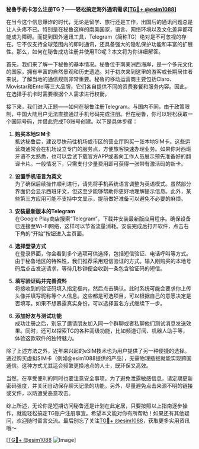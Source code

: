 **秘鲁手机卡怎么注册TG？——轻松搞定海外通讯需求[[TG💪+ @esim1088](https://t.me/s/esim1088)]**

在当今这个信息爆炸的时代，无论是留学、旅行还是工作，出国后的通讯问题总是让人头疼不已。特别是在秘鲁这样的南美国家，语言、网络环境以及文化差异都可能成为障碍。而提到国外通讯工具，Telegram（简称TG）绝对是不可忽视的存在。它不仅支持全球范围内的即时通讯，还具备强大的隐私保护功能和丰富的扩展性。那么，如何在秘鲁成功注册并使用TG呢？本文将为你详细解答。

首先，我们来了解一下秘鲁的基本情况。秘鲁位于南美洲西海岸，是一个多元文化的国家，拥有丰富的自然景观和历史遗迹。对于初次来到这里的游客或长期居住者来说，了解当地的通信规则非常重要。秘鲁的移动运营商主要包括Claro、Movistar和Entel等三大品牌，它们各自提供不同的资费套餐和服务内容。因此，在选择手机卡时需要根据个人需求进行权衡。

接下来，我们进入正题——如何在秘鲁注册Telegram。与国内不同，由于政策限制，中国大陆用户无法直接通过手机号码完成注册。但在秘鲁，你可以轻松获取一个国际号码，并借此完成TG账号创建。以下是具体步骤：

1. **购买本地SIM卡**  
   抵达秘鲁后，建议尽快前往机场或市区的营业厅购买一张本地SIM卡。这些运营商通常会在机场设立专门的服务点，方便旅客快速办理业务。如果你对西班牙语不太熟悉，也可以尝试下载官方APP或者向工作人员展示预先准备好的翻译卡片。一般情况下，只需支付少量费用即可获得一张带有激活码的新卡。

2. **设置手机语言为英文**  
   为了确保后续操作顺利进行，请先将手机系统语言调整为英语模式。虽然部分界面仍会显示西班牙文，但这至少能够帮助你更好地理解提示信息。此外，某些第三方应用可能不支持中文显示，提前做好准备可以避免不必要的麻烦。

3. **安装最新版本的Telegram**  
   在Google Play商店搜索“Telegram”，下载并安装最新版应用程序。确保设备已连接至Wi-Fi网络，这样可以节省流量消耗。安装完成后打开软件，点击右下角的“开始”按钮进入主页面。

4. **选择登录方式**  
   在登录界面，你会看到多个选项可供选择，包括短信验证、电话呼叫等方式。由于秘鲁地区的特殊性，我们推荐采用短信验证的方式。输入刚购买的本地号码后点击发送请求，等待几秒钟便会收到一条包含验证码的短信。

5. **填写验证码并完善资料**  
   将接收到的验证码填入指定框内，然后点击确认。此时系统可能会要求你上传头像并填写昵称等个人信息。这些都是可选项目，可以根据自己的意愿决定是否填写。如果不想暴露真实身份，可以选择匿名方式继续下一步。

6. **添加好友与测试功能**  
   成功注册之后，别忘了邀请朋友加入同一个群聊或者私聊他们测试消息发送效果。同时，还可以探索TG的各种高级功能，比如频道订阅、机器人助手等，体验这款软件的独特魅力。

除了上述方法之外，近年来兴起的eSIM技术也为用户提供了另一种便捷的选择。通过购买虚拟SIM卡（例如@esim1088提供的产品），无需物理插拔就能实现跨国通信。这种方式尤其适合频繁更换地点的人士，既环保又高效。

当然，在享受便利的同时也要注意安全事项。为了避免泄露敏感信息，请定期更新密码强度，并关闭自动保存聊天记录的功能。另外，尽量避免点击来源不明的链接或文件，以防遭受恶意攻击。

综上所述，无论你是短期访问秘鲁还是计划在此定居，只要按照以上指南逐步操作，就能轻松搞定TG账户注册事宜。希望本文能对你有所帮助！如果还有其他疑问，欢迎随时留言交流。最后别忘了关注[TG💪+ @esim1088](https://t.me/s/esim1088)，获取更多实用资讯哦～

[[TG💪+ @esim1088](https://t.me/s/esim1088) ![Image](https://i.postimg.cc/4NQfJmqS/Snipaste-2025-05-13-00-14-12.png)]